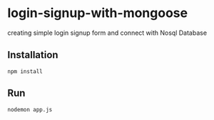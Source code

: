 # login-signup-with-mongoose

creating simple login signup form and connect with Nosql Database

## Installation

```
npm install 
```

## Run

```
nodemon app.js
```


